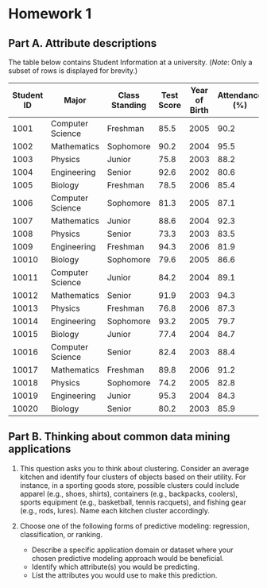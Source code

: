 # Homework 1

## Part A. Attribute descriptions

The table below contains Student Information at a university. (_Note_: Only a subset of rows is displayed for brevity.)

| Student ID | Major | Class Standing | Test Score | Year of Birth | Attendance (%) |
| --- | --- | --- | --- | --- | --- |
| 1001 | Computer Science | Freshman | 85.5 | 2005 | 90.2 |
| 1002 | Mathematics | Sophomore | 90.2 | 2004 | 95.5 |
| 1003 | Physics | Junior | 75.8 | 2003 | 88.2 |
| 1004 | Engineering | Senior | 92.6 | 2002 | 80.6 |
| 1005 | Biology | Freshman | 78.5 | 2006 | 85.4 |
| 1006 | Computer Science | Sophomore | 81.3 | 2005 | 87.1 |
| 1007 | Mathematics | Junior | 88.6 | 2004 | 92.3 |
| 1008 | Physics | Senior | 73.3 | 2003 | 83.5 |
| 1009 | Engineering | Freshman | 94.3 | 2006 | 81.9 |
| 10010 | Biology | Sophomore | 79.6 | 2005 | 86.6 |
| 10011 | Computer Science | Junior | 84.2 | 2004 | 89.1 |
| 10012 | Mathematics | Senior | 91.9 | 2003 | 94.3 |
| 10013 | Physics | Freshman | 76.8 | 2006 | 87.3 |
| 10014 | Engineering | Sophomore | 93.2 | 2005 | 79.7 |
| 10015 | Biology | Junior | 77.4 | 2004 | 84.7 |
| 10016 | Computer Science | Senior | 82.4 | 2003 | 88.4 |
| 10017 | Mathematics | Freshman | 89.8 | 2006 | 91.2 |
| 10018 | Physics | Sophomore | 74.2 | 2005 | 82.8 |
| 10019 | Engineering | Junior | 95.3 | 2004 | 84.3 |
| 10020 | Biology | Senior | 80.2 | 2003 | 85.9 |

<!-- ### Answer -->

<!-- - **Student ID**: Norminal: does not have a quantitative value or order.
- **Major**: Norminal: categories without any inherent order
- **Class Standing**: Ordinal: Indicates a ranking or order
- **Test Score**: Ratio-scaled: Has a true zero point (a score of 0 means no answers were correct). Differences and ratios are meaningful (a score of 80 is twice as much as a score of 40).
- **Age**: Ratio-scaled: A quantitative measure with a meaningful zero point (age of 0). Differences and ratios are meaningful (a 20-year-old is twice as old as a 10-year-old).
- **Attendance (%)**: Ratio-scalsed: it’s a quantitative measure with a true zero point (0% attendance means no attendance at all). Differences and ratios are meaningful. -->

<!-- 1. **Student ID**

   - **Type**: Nominal
   - **Justification**: It serves as a unique identifier without quantitative value or order.

1. **Major**

   - **Type**: Nominal
   - **Justification**: Represents categories (academic majors) that lack inherent order.

2. **Class Standing**

   - **Type**: Ordinal
   - **Justification**: Indicates a clear ranking or sequence (Freshman to Senior) without uniform intervals.

3. **Test Score**

   - **Type**: Ratio-scaled
   - **Justification**: Quantitative measure with a true zero point (0 indicating no correct answers). The differences and ratios are significant and interpretable (e.g., 80 is twice 40).

4. **Age**

   - **Type**: Ratio-scaled
   - **Justification**: A quantitative attribute with a meaningful zero (age 0). The differences and ratios are significant (e.g., a 20-year-old is twice as old as a 10-year-old).

5. **Attendance (%)**
   - **Type**: Ratio-scaled
   - **Justification**: Quantitative measure with a true zero point (0% indicating no attendance). Differences and ratios provide meaningful information. -->

## Part B. Thinking about common data mining applications

1. This question asks you to think about clustering. Consider an average kitchen and identify four clusters of objects based on their utility. For instance, in a sporting goods store, possible clusters could include apparel (e.g., shoes, shirts), containers (e.g., backpacks, coolers), sports equipment (e.g., basketball, tennis racquets), and fishing gear (e.g., rods, lures). Name each kitchen cluster accordingly.

2. Choose one of the following forms of predictive modeling: regression, classification, or ranking.
   - Describe a specific application domain or dataset where your chosen predictive modeling approach would be beneficial.
   - Identify which attribute(s) you would be predicting.
   - List the attributes you would use to make this prediction.
